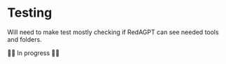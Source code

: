 # Testing

Will need to make test mostly checking if RedAGPT can see needed tools and folders.

👷‍♂️ In progress 👷‍♂️
